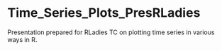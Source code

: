 # Time_Series_Plots_PresRLadies
Presentation prepared for RLadies TC on plotting time series in various ways in R.
